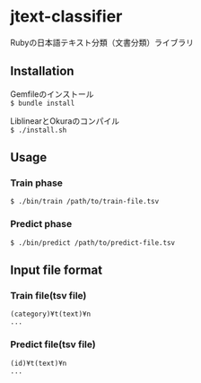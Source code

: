 jtext-classifier
================

Rubyの日本語テキスト分類（文書分類）ライブラリ

## Installation
Gemfileのインストール  
`$ bundle install`  

LiblinearとOkuraのコンパイル  
`$ ./install.sh`

## Usage
### Train phase
`$ ./bin/train /path/to/train-file.tsv`

### Predict phase
`$ ./bin/predict /path/to/predict-file.tsv`

## Input file format
### Train file(tsv file)
```
(category)¥t(text)¥n
...
```

### Predict file(tsv file)
```
(id)¥t(text)¥n
...
```
